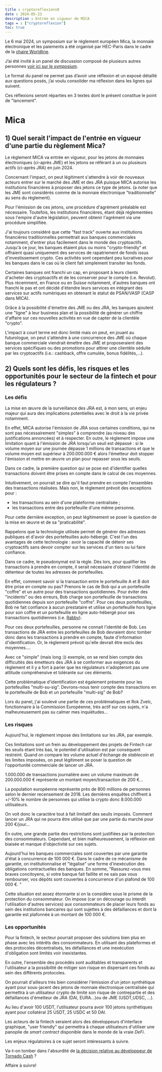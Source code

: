 ```yaml
---
title : cryptoreflexions8
date : 2024-05-23 
description : Entrée en vigueur de MICA
tags = : ["cryptoreflexion"]
toc: true
--- 
```

Le 6 mai 2024, un symposium sur le réglement européen Mica, la monnaie électronique et les paiements a été organisé par HEC-Paris dans le cadre de la [chaire Worldline](https://www.hec.edu/fr/faculte-et-recherche/worldline).

J’ai été invité à un panel de discussion composé de plusieurs autres personnes [voir ici sur le symposium](https://www.linkedin.com/feed/update/urn:li:activity:7193514487377743872/).

Le format du panel ne permet pas d’avoir une réflexion et un exposé détaillé aux questions posés, j’ai voulu consolider ma réflexion dans les lignes qui suivent.

Ces réflexions seront réparties en 3 textes dont le présent constitue le point de "lancement". 

# Mica 

## 1) Quel serait l'impact de l'entrée en vigueur d'une partie du règlement Mica?

Le règlement MICA va entrée en vigueur, pour les jetons de monnaies électroniques (ci-après JME) et les jetons se référant à un ou plusieurs actifs (ci-après JRA) en juin 2024. 

Concernant l'impact, on peut légitiment s'attendre à voir de nouveaux acteurs entrer sur le marché des JME et des JRA puisque MICA autorise les institutions financières à proposer des jetons ce type de jetons.  (a noter que les JME sont considérés comme de la monnaie électronique "traditionnelle" au sens du règlement). 

Pour l'émission de ces jetons, une procédure d'agrément préalable est nécessaire. Toutefois, les institutions financières, étant déjà réglementées sous l'empire d'autre législation, peuvent obtenir l'agrément via une procédure simplifiée. 

J'ai toujours considéré que cette "fast track" ouverte aux institutions financières traditionnelles permettrait  aux banques commerciales notamment, d'entrer plus facilement dans le monde des cryptoactifs. Jusqu'à ce jour, les banques étaient plus ou moins "crypto-friendly" et offraient quasi uniquement des services de rapatriement de fonds issus d'investissement crypto. Ces activités sont cependant peu lucratives pour les banques dans le cas où le client fait simplement transiter les fonds. 

Certaines banques ont franchi un cap, en proposant à leurs clients d'acheter des cryptoactifs et de les conserver pour le compte (i.e. Revolut). Plus récemment, en France ou en Suisse notamment, d'autres banques ont franchi le pas et ont décidé d'étendre leurs services en intégrant des services sur actifs numériques en obtenant le statut de PSAN/VASP (CASP dans MICA).

Grâce à la possibilité d'émettre des JME ou des JRA, les banques ajoutent une "ligne" à leur business plan et la possibilité de générer un chiffre d'affaire sur ces nouvelles activités en vue de  capter de la clientèle "crypto". 

L'impact à court terme est donc limité mais on peut, en jouant au futurologue, on peut s'attendre à une concurrence des JME où chaque banque commerciale viendrait émettre des JME et proposeraient des services spécifiques ou des promotions pour attirer une clientèle séduite par les cryptoactifs (i.e.: cashback, offre cumulée, bonus fidélités,...).
## 2) Quels sont les défis, les risques et les opportunités pour le secteur de la fintech et pour les régulateurs ?

### Les défis

La mise en œuvre de la surveillance des JRA est, à mon sens, un enjeu majeur qui aura des implications potentielles avec le droit à la vie privée notamment. 

En effet, MICA autorise l'émission de JRA sous certaines conditions, qui ne sont pas nécessairement "simples" à comprendre (au niveau des justifications annoncées) et à respecter. En outre, le règlement impose une limitation quant à l'émission de JRA lorsqu'un seuil est dépassé : si le volume moyen sur une journée dépasse 1 millions de transactions et que le volume moyen est supérieur à 200.000.000 € alors l'émetteur doit stopper l'émission et mettre en œuvre un plan pour repasser sous les seuils. 

Dans ce cadre, la première question qui se pose est d'identifier quelles transactions doivent être prises en compte dans le calcul de ces moyennes. 

Intuitivement, on pourrait se dire qu'il faut prendre en compte l'ensembles des transactions réalisées. Mais non, le règlement prévoit des exceptions pour :  

- les transactions au sein d'une plateforme centralisée ;
- les transactions entre des portefeuille d'une même personne.

Pour cette dernière exception, on peut légitimement se poser la question de la mise en œuvre et de sa "praticabilité". 

Rappelons que la technologie utilisée permet de générer des adresses publiques et d'avoir des portefeuilles auto-hébergé. C'est l'un des avantages de cette technologie : avoir la capacité de détenir ses cryptoactifs sans devoir compter sur les services d'un tiers ou lui faire confiance.

Dans ce cadre, le pseudonymat est la règle.  Dès lors, pour qualifier les transactions à prendre en compte, il serait nécessaire d'obtenir l'identité de détenteur de toutes les adresses de portefeuilles. 

En effet, comment savoir si la transaction entre le portefeuille A et B doit être prise en compte ou pas?  Prenons le cas de Bob qui a un portefeuille "coffre" et un autre pour des transactions quotidiennes. Pour éviter des "incidents" ou des erreurs, Bob charge son portefeuille de transactions quotidiennes depuis son portefeuille "coffre". Pour ces deux portefeuilles, Bob ne fait confiance à aucun prestataire et utilise un portefeuille hors ligne pour son coffre et un portefeuille en ligne auto-hébergé pour ses transactions quotidiennes (i.e. [Rabby](https://rabby.io/)). 

Pour ces deux portefeuilles, personne ne connait l'identité de Bob. Les transactions de JRA entre les portefeuilles de Bob devraient donc tomber donc dans les transactions à prendre en compte, faute d'information d'identification. Or, le règlement prévoit qu'elle devrait être exclu des moyennes....

Avec ce "simple" (mais long :)) exemple, on se rend bien compte des difficultés des émetteurs des JRA à se conformer aux exigences du règlement et il y a fort à parier que les régulateurs n'adopteront pas une attitude compréhensive et tolérante sur ces éléments. 

Cette problématique d'identification est également présente pour les portefeuilles "multi-su-sig". Devrons-nous tenir compte des transactions en le portefeuille de Bob et un portefeuille "multi-sig" de Bob? 

Lors du panel, j'ai soulevé une partie de ces problématiques et Rok Zvelc, fonctionnaire à la Commission Européenne, très actif sur ces sujets, n'a malheureusement pas su calmer mes inquiétudes...
### Les risques

Aujourd'hui, le règlement impose des limitations sur les JRA, par exemple.

Ces limitations sont un frein au développement des projets de Fintech car les seuils étant très bas, le potentiel d'utilisation est par conséquent restreint. Quand on compare les volume actuel d'échange de *stablecoin* et les limites imposées, on peut légitiment se poser la question de l'opportunité commerciale de lancer un JRA. 

1.000.000 de transactions journalière avec un volume maximum de 200.000.000 € représente un montant moyen/transaction de 200 €... 

La population européenne représente près de 800 millions de personnes selon le dernier recensement de 2018. Les dernières enquêtes chiffrent à +/-10% le nombre de personnes qui utilise la crypto donc 8.000.000 utilisateurs. 

On voit donc le caractère tout à fait limitatif des seuils imposés. Comment lancer un JRA qui ne pourra être utilisé que par une partie du marché pour 200 €/jour... 

En outre, une grande partie des restrictions sont justifiées par la protection des consommateurs.  Cependant, et bien malheureusement,  la réflexion est biaisée et manque d'objectivité sur ces sujets. 

Aujourd'hui les banques commerciales sont couvertes par une garantie d'état à concurrence de 100 000 €. Dans le cadre de ce mécanisme de garantie, on institutionnalise et "légalise" une forme d'inexécution des obligations contractuelles des banques. En somme, "Rassurez-vous mes braves concitoyens, si votre banque fait faillite et ne sais pas vous rembourser, vos dépôts sont couvertes à concurrence d'un plafond de 100 000 €. "

Cette situation est assez étonnante si on la considère sous le prisme de la protection du consommateur. On impose (car on décourage ou interdit l'utilisation d'autres services) aux consommateurs de placer leurs fonds au sein des institutions bancaires qui sont sujettes à des défaillances et dont la garantie est plafonnée à un montant de 100 000 €.

### Les opportunités

Pour la fintech, le secteur pourrait proposer des solutions bien plus en phase avec les intérêts des consommateurs. En utilisant des plateformes et des protocoles décentralisés, les défaillances et une inexécution d'obligation sont limités voir inexistantes.  

En outre, l'ensemble des procédés sont auditables et transparents et l'utilisateur a la possibilité de mitiger son risque en dispersant ces fonds au sein des différents protocoles. 

On pourrait d'ailleurs très bien considérer l'émission d'un jeton synthétique ayant pour sous-jacent des jetons de monnaie électronique centralisée qui permettra à un utilisateur crypto de limité son risque de contrepartie et des défaillances d'émetteur de JRA (DAI, EURA...)ou de JME (USDT,UDSC, ...). 

Au lieu d'avoir 100 USDT, l'utilisateur pourra avoir 100 jetons synthétiques ayant pour collatéral 25 USDT, 25 USDC et 50 DAI.

Les acteurs de la fintech seraient alors des développeurs d'interface graphique, "user friendly" qui permettra à chaque utilisateurs d'utiliser une panoplie de *smart contract* disponible dans le monde de la vraie *DeFi*.

Les enjeux régulatoires à ce sujet seront intéressants à suivre. 

Va-t-on tomber dans l'absurdité de [la décision relative au développeur de Tornado Cash](https://www.coindesk.com/fr/policy/2024/05/16/crypto-community-voices-outrage-at-tornado-cash-developer-verdict/) ? 

Affaire à suivre! 